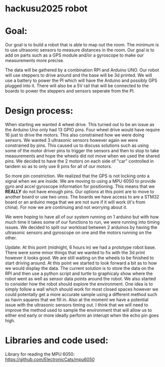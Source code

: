 # hackusu2025 robot

# Goal:

Our goal is to build a robot that is able to map out the room. The minimum is to use ultrasonic sensors to measure distances in the room. Our goal is to add on parts such as a GPS module and/or a gyroscope to make our measurements more precise.

The data will be gathered by a combination RPI and Arduino UNO. Our robot will use steppers to drive around and the base will be 3d printed. We will use a battery to power the PI which will have the Arduino and possibly GPS plugged into it. There will also be a 5V rail that will be connected to the boards to power the steppers and sensors seperate from the PI.

# Design process:

When starting we wanted 4 wheel drive. This turned out to be an issue as the Arduino Uno only had 13 GPIO pins. Four wheel drive would have require 16 just to drive the motors. This also constrained how we were doing sensors. We wanted 3 ultrasonic sensors however again we were constrained by pins. This caused us to discuss solutions such as using some of the motor driver pins to trigger the sensors and then to stop to take measurements and hope the wheels did not move when we used the shared pins. We decided to have the 2 motors on each side of "car" controlled in tandem so as to only use 8 pins for all of our motors. 

So more pin constriction. We realized that the GPS is not locking onto a signal when we are inside. We are moving to using a MPU 6050 to provide gyro and accel gyroscope information for positioning. This means that we **REALLY** do not have enough pins. Our options at this point are to move to another board or use two unos. The boards we have access to are a STM32 board or an arduino mega that we are not sure if it will work (it's from china). For now we are continuing and not worrying about it.

We were hoping to have all of our system running on 1 arduino but with how much time it takes some of our functions to run, we were running into timing issues. We decided to split our workload between 2 arduinos by having the ultrasonic sensors and gyroscope on one and the motors running on the other. 

Update: At this point (midnight, 6 hours in) we had a prototype robot base. There were some minor things that we wanted to fix with the 3d print however it looks good. We are still waiting on the wheels to be finished to start driving around. At this point we started to look forward a bit as to how we would display the data. The current solution is to store the data on the RPI and then use a python script and turtle to graphicaly show where the robot went as well as sensor data points around the robot. We also started to consider how the robot should explore the environment. One idea is to simply follow a wall which should work for most closed spaces however we could potentally get a more accurate sample using a different method such as havin squares that we fill in. Also at the moment we have a potential issue with the ultrasonic sensors timing out. I think that we will need to improve the method used to sample the environment that will allow us to either end early or more ideally perform an interupt when the echo pin goes high.

# Libraries and code used:

Library for reading the MPU 6050: https://github.com/ElectronicCats/mpu6050

